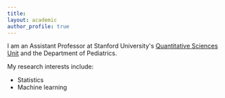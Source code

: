 ```yaml
---
title: 
layout: academic
author_profile: true
---
```


I am an Assistant Professor at Stanford University's [Quantitative Sciences Unit](https://med.stanford.edu/qsu.html) and the Department of Pediatrics.

My research interests include:

- Statistics
- Machine learning
